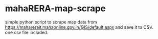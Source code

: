 # mahaRERA-map-scrape
simple python script to scrape map data from https://maharerait.mahaonline.gov.in/GIS/default.aspx and save it to CSV. one csv file included.
